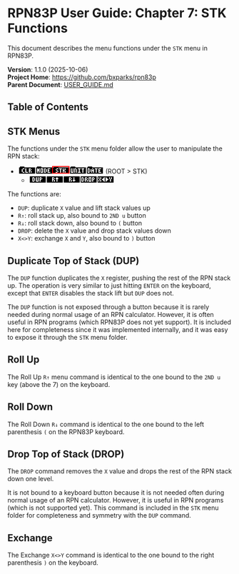 # RPN83P User Guide: Chapter 7: STK Functions

This document describes the menu functions under the `STK` menu in RPN83P.

**Version**: 1.1.0 (2025-10-06)\
**Project Home**: https://github.com/bxparks/rpn83p \
**Parent Document**: [USER_GUIDE.md](USER_GUIDE.md)

## Table of Contents

## STK Menus

The functions under the `STK` menu folder allow the user to manipulate the RPN
stack:

- ![ROOT > STK](images/menu/root-stk.png) (ROOT > STK)
    - ![ROOT > STK > Row1](images/menu/root-stk-1.png)

The functions are:

- `DUP`: duplicate `X` value and lift stack values up
- `R↑`: roll stack up, also bound to `2ND u` button
- `R↓`: roll stack down, also bound to `(` button
- `DROP`: delete the `X` value and drop stack values down
- `X<>Y`: exchange `X` and `Y`, also bound to `)` button

## Duplicate Top of Stack (DUP)

The `DUP` function duplicates the `X` register, pushing the rest of the RPN
stack up. The operation is very similar to just hitting `ENTER` on the keyboard,
except that `ENTER` disables the stack lift but `DUP` does not.

The `DUP` function is not exposed through a button because it is rarely needed
during normal usage of an RPN calculator. However, it is often useful in RPN
programs (which RPN83P does not yet support). It is included here for
completeness since it was implemented internally, and it was easy to expose it
through the `STK` menu folder.

## Roll Up

The Roll Up `R↑` menu command is identical to the one bound to the `2ND u`
key (above the 7) on the keyboard.

## Roll Down

The Roll Down `R↓` command is identical to the one bound to the left parenthesis
`(` on the RPN83P keyboard.

## Drop Top of Stack (DROP)

The `DROP` command removes the `X` value and drops the rest of the RPN stack
down one level.

It is not bound to a keyboard button because it is not needed often during
normal usage of an RPN calculator. However, it is useful in RPN programs (which
is not supported yet). This command is included in the `STK` menu folder for
completeness and symmetry with the `DUP` command.

## Exchange

The Exchange `X<>Y` command is identical to the one bound to the right
parenthesis `)` on the keyboard.
